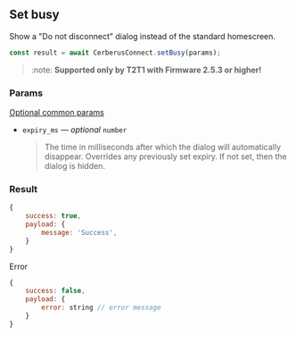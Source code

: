 ## Set busy

Show a "Do not disconnect" dialog instead of the standard homescreen.

```javascript
const result = await CerberusConnect.setBusy(params);
```

> :note: **Supported only by T2T1 with Firmware 2.5.3 or higher!**

### Params

[Optional common params](commonParams.md)

-   `expiry_ms` — _optional_ `number`
    > The time in milliseconds after which the dialog will automatically disappear. Overrides any previously set expiry. If not set, then the dialog is hidden.

### Result

```javascript
{
    success: true,
    payload: {
        message: 'Success',
    }
}

```

Error

```javascript
{
    success: false,
    payload: {
        error: string // error message
    }
}
```
